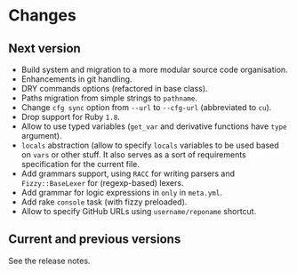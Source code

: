 # Changes

## Next version

* Build system and migration to a more modular source code organisation.
* Enhancements in git handling.
* DRY commands options (refactored in base class).
* Paths migration from simple strings to `pathname`.
* Change `cfg sync` option from `--url` to `--cfg-url` (abbreviated to `cu`).
* Drop support for Ruby `1.8`.
* Allow to use typed variables (`get_var` and derivative functions have `type`
  argument).
* `locals` abstraction (allow to specify `locals` variables to be used based on
  `vars` or other stuff. It also serves as a sort of requirements specification
  for the current file.
* Add grammars support, using `RACC` for writing parsers and `Fizzy::BaseLexer`
  for (regexp-based) lexers.
* Add grammar for logic expressions in `only` in `meta.yml`.
* Add rake `console` task (with fizzy preloaded).
* Allow to specify GitHub URLs using `username/reponame` shortcut.

## Current and previous versions

See the release notes.
